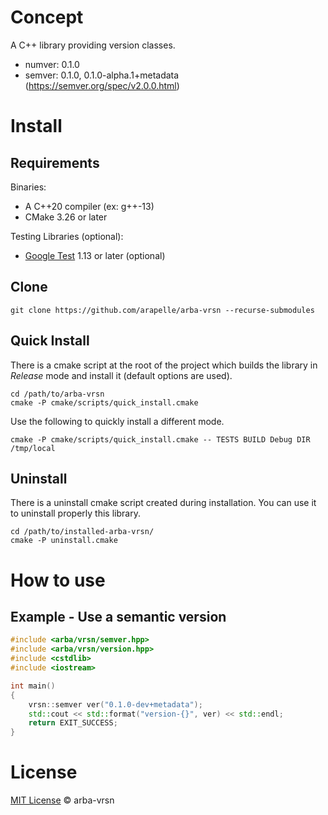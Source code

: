 # Concept #

A C++ library providing version classes.
- numver: 0.1.0
- semver: 0.1.0, 0.1.0-alpha.1+metadata (https://semver.org/spec/v2.0.0.html)

# Install #
## Requirements ##

Binaries:

- A C++20 compiler (ex: g++-13)
- CMake 3.26 or later

Testing Libraries (optional):

- [Google Test](https://github.com/google/googletest) 1.13 or later (optional)

## Clone

```
git clone https://github.com/arapelle/arba-vrsn --recurse-submodules
```

## Quick Install ##
There is a cmake script at the root of the project which builds the library in *Release* mode and install it (default options are used).
```
cd /path/to/arba-vrsn
cmake -P cmake/scripts/quick_install.cmake
```
Use the following to quickly install a different mode.
```
cmake -P cmake/scripts/quick_install.cmake -- TESTS BUILD Debug DIR /tmp/local
```

## Uninstall ##
There is a uninstall cmake script created during installation. You can use it to uninstall properly this library.
```
cd /path/to/installed-arba-vrsn/
cmake -P uninstall.cmake
```

# How to use
## Example - Use a semantic version
```c++
#include <arba/vrsn/semver.hpp>
#include <arba/vrsn/version.hpp>
#include <cstdlib>
#include <iostream>

int main()
{
    vrsn::semver ver("0.1.0-dev+metadata");
    std::cout << std::format("version-{}", ver) << std::endl;
    return EXIT_SUCCESS;
}
```

# License

[MIT License](./LICENSE.md) © arba-vrsn
